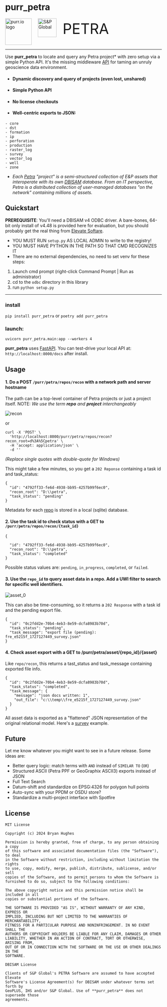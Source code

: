 # purr_petra

<div style="display: flex; height: 85px">
    <img src="./docs/purrio.png" alt="purr.io logo" height="85px" style="margin-right: 20px;"/>
    <img src="./docs/snp.png" alt="S&P Global" height="60px">
    <p style="font-size:3.3em; margin-left:20px; margin-top:5px"> PETRA </p>
</div>

---

Use **purr_petra** to locate and query any Petra project* with zero setup via a
simple Python API. It's the missing
middleware [API](https://rbhughes.github.io/purr_petra/) for taming an unruly
geoscience data environment.

* #### Dynamic discovery and query of projects (even lost, unshared)
* #### Simple Python API
* #### No license checkouts
* #### Well-centric exports to JSON:

```
- core
- dst
- formation
- ip
- perforation
- production
- raster_log
- survey
- vector_log
- well
- zone
```

* _Each [Petra](https://www.spglobal.com/commodityinsights/en/ci/products/petra-geological-analysis.html) "project" is a semi-structured collection
  of E&P assets that interoperate with its own
  [DBISAM](https://www.elevatesoft.com/products?category=dbisam)
  database. From an IT perspective, Petra is a distributed collection of
  user-managed databases "on the network" containing millions of assets._

## Quickstart

**PREREQUISITE**: You'll need a DBISAM v4 ODBC driver. A bare-bones, 64-bit only 
install of v4.48 is provided here for evaluation, but you should probably get
the real thing from [Elevate Softare](https://www.elevatesoft.com/sales).

* YOU MUST RUN `setup.py` AS LOCAL ADMIN to write to the registry!
* YOU MUST HAVE PYTHON IN THE PATH SO THAT CMD RECOGNIZES IT
* There are no external dependencies, no need to set venv for these steps:

1. Launch cmd prompt (right-click Command Prompt | Run as administrator)
2. cd to the `odbc` directory in this library
3. run `python setup.py`
---


### install

`pip install purr_petra`
or
`poetry add purr_petra`

### launch:

`uvicorn purr_petra.main:app --workers 4`

**purr_petra** uses [FastAPI](https://fastapi.tiangolo.com "FastAPI").
You can test-drive your local API at: `http://localhost:8000/docs` after install.

## Usage

#### 1. Do a POST `/purr/petra/repos/recon` with a network path and server hostname

The path can be a top-level container of Petra projects or just a project itself.
NOTE: _We use the term **repo** and **project** interchangeably_

![recon](./docs/recon.png)

or

```
curl -X 'POST' \
  'http://localhost:8000/purr/petra/repos/recon?recon_root=d%3A%5Cpetra' \
  -H 'accept: application/json' \
  -d ''
```

_(Replace single quotes with double-quote for Windows)_

This might take a few minutes, so you get a `202 Reponse` containing a task id and task_status:

```
{
  "id": "4792ff33-fe6d-4938-bb95-4257b99f6ec0",
  "recon_root": "D:\\petra",
  "task_status": "pending"
}
```

Metadata for each [repo](./docs/fred.json) is stored in a local (sqlite)
database.

#### 2. Use the task id to check status with a GET to `/purr/petra/repos/recon/{task_id}`

```
{

  "id": "4792ff33-fe6d-4938-bb95-4257b99f6ec0",
  "recon_root": "D:\\petra",
  "task_status": "completed"
}
```

Possible status values are: `pending`, `in_progress`, `completed`, or `failed`.

#### 3. Use the `repo_id` to query asset data in a repo. Add a UWI filter to search for specific well identifiers.

![asset_0](./docs/asset_fr_0.png)

This can also be time-consuming, so it returns a `202 Response` with a task id and the
pending export file.

```
{
  "id": "0c2fdd2e-70b4-4eb3-8e59-dcfa8983b70d",
  "task_status": "pending",
  "task_message": "export file (pending): fre_e5215f_1727127449_survey.json"
}

```

#### 4. Check asset export with a GET to /purr/petra/asset/{repo_id}/{asset}

Like `repo/recon`, this returns a tast_status and task_message containing exported file
info.

```
{
  "id": "0c2fdd2e-70b4-4eb3-8e59-dcfa8983b70d",
  "task_status": "completed",
  "task_message": {
    "message": "json docs written: 1",
    "out_file": "c:\\temp\\fre_e5215f_1727127449_survey.json"
  }
}
```

All asset data is exported as a "flattened" JSON representation of the original
relational model. Here's a [survey](./docs/survey.json) example.

## Future

Let me know whatever you might want to see in a future release. Some ideas are:

* Better query logic: match terms with `AND` instead of `SIMILAR TO` (`OR`)
* Structured ASCII (Petra PPF or GeoGraphix ASCII3) exports instead of JSON
* Full Text Search
* Datum-shift and standardize on EPSG:4326 for polygon hull points
* Auto-sync with your PPDM or OSDU store?
* Standardize a multi-project interface with Spotfire

## License

```
MIT License

Copyright (c) 2024 Bryan Hughes

Permission is hereby granted, free of charge, to any person obtaining a copy
of this software and associated documentation files (the "Software"), to deal
in the Software without restriction, including without limitation the rights
to use, copy, modify, merge, publish, distribute, sublicense, and/or sell
copies of the Software, and to permit persons to whom the Software is
furnished to do so, subject to the following conditions:

The above copyright notice and this permission notice shall be included in all
copies or substantial portions of the Software.

THE SOFTWARE IS PROVIDED "AS IS", WITHOUT WARRANTY OF ANY KIND, EXPRESS OR
IMPLIED, INCLUDING BUT NOT LIMITED TO THE WARRANTIES OF MERCHANTABILITY,
FITNESS FOR A PARTICULAR PURPOSE AND NONINFRINGEMENT. IN NO EVENT SHALL THE
AUTHORS OR COPYRIGHT HOLDERS BE LIABLE FOR ANY CLAIM, DAMAGES OR OTHER
LIABILITY, WHETHER IN AN ACTION OF CONTRACT, TORT OR OTHERWISE, ARISING FROM,
OUT OF OR IN CONNECTION WITH THE SOFTWARE OR THE USE OR OTHER DEALINGS IN THE
SOFTWARE.
```


```
DBISAM License

Clients of S&P Global's PETRA Software are assumed to have accepted Elevate
Software's License Agreement(s) for DBISAM under whatever terms set forth by
GeoPLUS, IHS and/or S&P Global. Use of **purr_petra** does not supersede those
agreements.
```